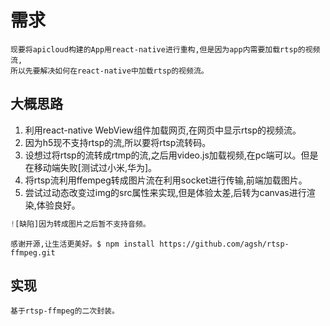 # 需求
    现要将apicloud构建的App用react-native进行重构,但是因为app内需要加载rtsp的视频流,
    所以先要解决如何在react-native中加载rtsp的视频流。

## 大概思路
1. 利用react-native WebView组件加载网页,在网页中显示rtsp的视频流。
2. 因为h5现不支持rtsp的流,所以要将rtsp流转码。
3. 设想过将rtsp的流转成rtmp的流,之后用video.js加载视频,在pc端可以。但是在移动端失败[测试过小米,华为]。
4. 将rtsp流利用ffempeg转成图片流在利用socket进行传输,前端加载图片。
5. 尝试过动态改变过img的src属性来实现,但是体验太差,后转为canvas进行渲染,体验良好。

````javascript
![缺陷]因为转成图片之后暂不支持音频。
````

    感谢开源,让生活更美好。$ npm install https://github.com/agsh/rtsp-ffmpeg.git

## 实现
    基于rtsp-ffmpeg的二次封装。